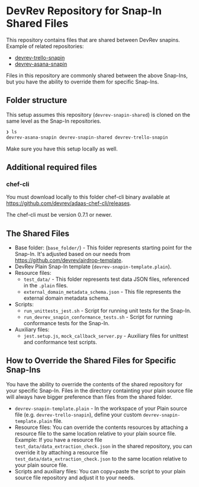 # DevRev Repository for Snap-In Shared Files

This repository contains files that are shared between DevRev snapins. Example of related repositories:

- [devrev-trello-snapin](https://github.com/devrev/airdrop-trello-snap-in)
- [devrev-asana-snapin](https://github.com/devrev/airdrop-asana-snap-in)

Files in this repository are commonly shared between the above Snap-Ins, but you have the ability to override them for specific Snap-Ins.

## Folder structure

This setup assumes this repository (`devrev-snapin-shared`) is cloned on the same level as the Snap-In repositories.

```bash
❯ ls
devrev-asana-snapin devrev-snapin-shared devrev-trello-snapin
```

Make sure you have this setup locally as well.

## Additional required files

### chef-cli

You must download locally to this folder chef-cli binary available at https://github.com/devrev/adaas-chef-cli/releases.

The chef-cli must be version 0.7.1 or newer.

## The Shared Files

- Base folder: (`base_folder/`) - This folder represents starting point for the Snap-In. It's adjusted based on our needs from https://github.com/devrev/airdrop-template.
- DevRev Plain Snap-In template (`devrev-snapin-template.plain`).
- Resource files:
    - `test_data/` - This folder represents test data JSON files, referenced in the `.plain` files.
    - `external_domain_metadata_schema.json` - This file represents the external domain metadata schema.
- Scripts:
    - `run_unittests_jest.sh` - Script for running unit tests for the Snap-In.
    - `run_devrev_snapin_conformance_tests.sh` - Script for running conformance tests for the Snap-In.
- Auxiliary files:
    - `jest.setup.js`, `mock_callback_server.py` - Auxiliary files for unittest and conformance test scripts.

## How to Override the Shared Files for Specific Snap-Ins

You have the ability to override the contents of the shared repository for your specific Snap-In. Files in the directory containting your plain source file will always have bigger preference than files from the shared folder.

- `devrev-snapin-template.plain` - In the workspace of your Plain source file (e.g. `devrev-trello-snapin`), define your custom `devrev-snapin-template.plain` file.
- Resource files: You can override the contents resources by attaching a resource file to the same location relative to your plain source file.
  Example: If you have a resource file `test_data/data_extraction_check.json` in the shared repository, you can override it by attaching a resource file `test_data/data_extraction_check.json` to the same location relative to your plain source file.
- Scripts and auxiliary files: You can copy+paste the script to your plain source file repository and adjust it to your needs.
